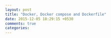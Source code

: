 ```yaml
---
layout: post
title: "Docker, Docker compose and Dockerfile"
date: 2015-12-05 18:29:15 +0530
comments: true
categories: 
---
```

